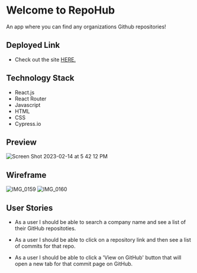 # Welcome to RepoHub
An app where you can find any organizations Github repositories!

## Deployed Link
- Check out the site [HERE.](https://netflix-repos.vercel.app/)

## Technology Stack
- React.js
- React Router
- Javascript
- HTML
- CSS
- Cypress.io

## Preview
![Screen Shot 2023-02-14 at 5 42 12 PM](https://user-images.githubusercontent.com/98445902/218895739-462c5be0-5c3f-4fbd-8a4f-cc58853320b9.png)

## Wireframe
![IMG_0159](https://user-images.githubusercontent.com/98445902/218897780-3ee4841f-e321-46ac-bd3a-c26803e19bbc.jpg)
![IMG_0160](https://user-images.githubusercontent.com/98445902/218897783-85c26c55-a280-4b9f-a6b7-80ddf21a540c.jpg)

## User Stories

- As a user I should be able to search a company name and see a list of their GitHub repositoties. 

- As a user I should be able to click on a repository link and then see a list of commits for that repo. 

- As a user I should be able to click a 'View on GitHub' button that will open a new tab for that commit page on GitHub.
